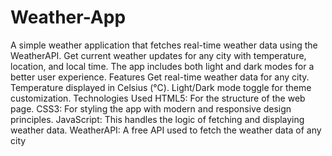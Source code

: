 # Weather-App
A simple weather application that fetches real-time weather data using the WeatherAPI. Get current weather updates for any city with temperature, location, and local time.
The app includes both light and dark modes for a better user experience.
Features
Get real-time weather data for any city.
Temperature displayed in Celsius (°C).
Light/Dark mode toggle for theme customization.
Technologies Used
HTML5: For the structure of the web page.
CSS3: For styling the app with modern and responsive design principles.
JavaScript: This handles the logic of fetching and displaying weather data.
WeatherAPI: A free API used to fetch the weather data of any city
